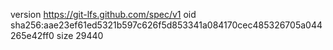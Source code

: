 version https://git-lfs.github.com/spec/v1
oid sha256:aae23ef61ed5321b597c626f5d853341a084170cec485326705a044265e42ff0
size 29440
